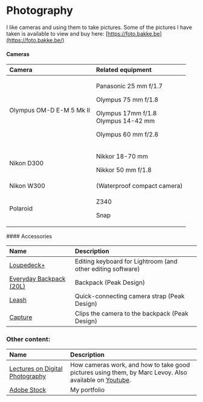 # Photography

I like cameras and using them to take pictures. Some of the pictures I have taken is available to view and buy here: [https://foto.bakke.be](https://foto.bakke.be/)

#### Cameras

<table>
  <thead>
    <tr>
      <th style="text-align:left">Camera</th>
      <th style="text-align:left">Related equipment</th>
    </tr>
  </thead>
  <tbody>
    <tr>
      <td style="text-align:left">Olympus OM-D E-M 5 Mk II</td>
      <td style="text-align:left">
        <p>Panasonic 25 mm f/1.7</p>
        <p>Olympus 75 mm f/1.8</p>
        <p>Olympus 17mm f/1.8
          <br />Olympus 14-42 mm</p>
        <p>Olympus 60 mm f/2.8</p>
      </td>
    </tr>
    <tr>
      <td style="text-align:left">Nikon D300</td>
      <td style="text-align:left">
        <p>Nikkor 18-70 mm</p>
        <p>Nikkor 50 mm f/1.8</p>
      </td>
    </tr>
    <tr>
      <td style="text-align:left">Nikon W300</td>
      <td style="text-align:left">(Waterproof compact camera)</td>
    </tr>
    <tr>
      <td style="text-align:left">Polaroid</td>
      <td style="text-align:left">
        <p>Z340</p>
        <p>Snap</p>
      </td>
    </tr>
  </tbody>
</table>#### Accessories

| Name | Description |
| :--- | :--- |
| [Loupedeck+](https://loupedeck.com/) | Editing keyboard for Lightroom \(and other editing software\) |
| [Everyday Backpack \(20L\)](https://www.peakdesign.com/products/everyday-backpack?variant=9783969284140) | Backpack \(Peak Design\) |
| [Leash](https://www.peakdesign.com/products/leash) | Quick-connecting camera strap \(Peak Design\) |
| [Capture](https://www.peakdesign.com/products/capture/) | Clips the camera to the backpack \(Peak Design\) |

### Other content:

| Name | Description |
| :--- | :--- |
| [Lectures on Digital Photography](https://sites.google.com/site/marclevoylectures/schedule/lecture1-21mar16)  | How cameras work, and how to take good pictures using them, by Marc Levoy. Also available on [Youtube](https://www.youtube.com/playlist?list=PL7ddpXYvFXspUN0N-gObF1GXoCA-DA-7i). |
| [Adobe Stock](https://stock.adobe.com/no/contributor/207781363/Harald) | My portfolio |



